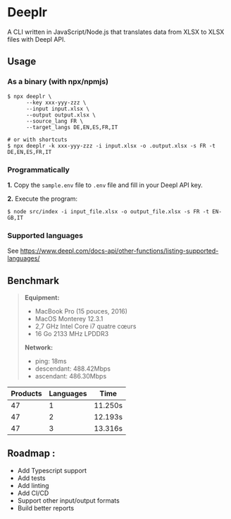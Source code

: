 # Deeplr

A CLI written in JavaScript/Node.js that translates data from XLSX to XLSX files with Deepl API.

## Usage

### As a binary (with npx/npmjs)

```shell
$ npx deeplr \
      --key xxx-yyy-zzz \
      --input input.xlsx \ 
      --output output.xlsx \
      --source_lang FR \
      --target_langs DE,EN,ES,FR,IT

# or with shortcuts
$ npx deeplr -k xxx-yyy-zzz -i input.xlsx -o .output.xlsx -s FR -t DE,EN,ES,FR,IT
```

### Programmatically

**1.** Copy the `sample.env` file to `.env` file and fill in your Deepl API key.

**2.** Execute the program:

```shell
$ node src/index -i input_file.xlsx -o output_file.xlsx -s FR -t EN-GB,IT
```

### Supported languages

See https://www.deepl.com/docs-api/other-functions/listing-supported-languages/

## Benchmark

> **Equipment:**
> - MacBook Pro (15 pouces, 2016)
> - MacOS Monterey 12.3.1
> - 2,7 GHz Intel Core i7 quatre cœurs
> - 16 Go 2133 MHz LPDDR3
> 
> **Network:**
> - ping: 18ms
> - descendant: 488.42Mbps
> - ascendant: 486.30Mbps

| Products | Languages | Time    |
|----------|-----------|---------|
| 47       | 1         | 11.250s |
| 47       | 2         | 12.193s |
| 47       | 3         | 13.316s |


## Roadmap : 

- Add Typescript support
- Add tests
- Add linting
- Add CI/CD
- Support other input/output formats
- Build better reports
